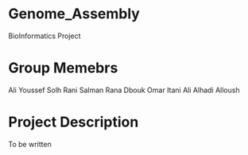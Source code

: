 # Genome_Assembly
BioInformatics Project
# Group Memebrs
Ali Youssef Solh
Rani Salman
Rana Dbouk
Omar Itani
Ali Alhadi Alloush
# Project Description
To be written 
